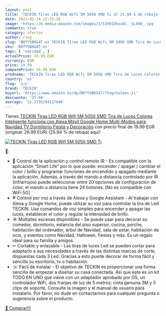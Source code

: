 ```yaml
---
layout: post
title: 'TECKIN Tiras LED RGB Wifi 5M 5050 SMD Ti al 25.94 % de rebaja'
date: 2021-02-24 22:33:28
image: 'https://m.media-amazon.com/images/I/51H9IOkouOL._SL400_.jpg'
comments: true
category: ofertas
author: ring
slug: 'B07YSB6G4T-es TECKIN Tiras LED RGB Wifi 5M 5050 SMD Tira de Luces...'
sku: 'B07YSB6G4T-es'
tags: [ 'navidad', ]
actualPrice: 19.99 EUR
currency: EUR
price: 19.99
comparePrice: 26.99 EUR
prodname: 'TECKIN Tiras LED RGB Wifi 5M 5050 SMD Tira de Luces Colores Inteligente funciona con Alexa Móvil Google Home Multi-Modos para Navidad TV Dormitorio Fiesta y Decoración'
country: 'es'
flag: '🇪🇸'
brand: 'TECKIN'
buyurl: 'https://www.amazon.es/dp/B07YSB6G4T/?tag=tolees-21'
descuento: '25.94'
average: '22.2735294117648'
---
```


Tienes [TECKIN Tiras LED RGB Wifi 5M 5050 SMD Tira de Luces Colores Inteligente funciona con Alexa Móvil Google Home Multi-Modos para Navidad TV Dormitorio Fiesta y Decoración](https://www.amazon.es/dp/B07YSB6G4T/?tag=tolees-21) con precio final de  19.99 EUR (original: 26.99 EUR) (25.94 %  de rebaja) aqui!

[![TECKIN Tiras LED RGB Wifi 5M 5050 SMD Ti](https://m.media-amazon.com/images/I/51H9IOkouOL._SL400_.jpg)](https://www.amazon.es/dp/B07YSB6G4T/?tag=tolees-21)

🔎:

- 🎁 Control de la aplicación y control remoto IR - Es compatible con la aplicación “Smart Life” por lo que puede: encender / apagar / cambiar el color / brillo y programar funciones de encendido y apagado mediante la aplicación. Además, a través del mando a distancia controlado por IR (infrarrojos) puede seleccionar entre 20 opciones de configuración de color, el mando a distancia tiene 24 botones. [No es compatible con WiFi 5G]
- 💗 Control por voz a través de Alexa y Google Assistant - Al trabajar con Alexa y Google Home, puede utilizar su voz para controlar la tira de Led TECKIN. Use comandos de voz simples para encender y apagar las luces, establecer el color y regular la intensidad de brillo.
- ☀ Múltiples escenas disponibles - Se puede usar para decorar su comedor, dormitorio, estancia del piso superior, cocina, porche, habitación del ordenador, árbol de Navidad, sala de estar, habitación de ocio, y eventos como Navidad, Hallowen, fiestas y más. Es un regalo ideal para su familia y amigos.
- ✂ Cortable y enlazable - Las tiras de luces Led se pueden cortar para adaptarlo a sus necesidades a través de las distintas marcas de corte, dispuestas cada 3 Led. Gracias a esto puede decorar de forma fácil y sencilla su escritorio, tv o habitación.
- ☏ Fácil de instalar - El objetivo de TECKIN es proporcionar una forma sencilla de empezar a diseñar su casa conectada. Así que este es un kit TODO EN UNO que viene con un adaptador aprobado por GS, un controlador WiFi, dos franjas de luz de 5 metros; cinta genuina 3M y 5 clips de soporte. Consulte la imagen y el manual de usuario para instalarlo. Por favor, no dude en contactarnos para cualquier pregunta o sugerencia sobre el producto.

[🛒 Comprar!!!](https://www.amazon.es/dp/B07YSB6G4T/?tag=tolees-21)
